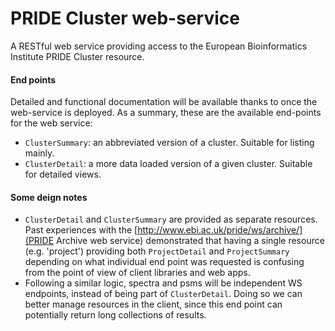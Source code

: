 PRIDE Cluster web-service
=========================

A RESTful web service providing access to the European Bioinformatics Institute PRIDE Cluster resource.

#### End points

Detailed and functional documentation will be available thanks to [](Swagger) once the web-service is deployed. As a
summary, these are the available end-points for the web service:

* `ClusterSummary`: an abbreviated version of a cluster. Suitable for listing mainly.
* `ClusterDetail`: a more data loaded version of a given cluster. Suitable for detailed views.  

#### Some deign notes
* `ClusterDetail` and `ClusterSummary` are provided as separate resources. Past experiences with the
[http://www.ebi.ac.uk/pride/ws/archive/](PRIDE Archive web service) demonstrated that having a single resource
(e.g. 'project') providing both `ProjectDetail` and `ProjectSummary` depending on what individual end point was
requested is confusing from the point of view of client libraries and web apps.
* Following a similar logic, spectra and psms will be independent WS endpoints, instead of being part of `ClusterDetail`.
Doing so we can better manage resources in the client, since this end point can potentially return long collections
of results.
